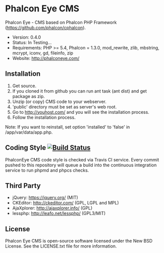 Phalcon Eye CMS
=====================

Phalcon Eye - CMS based on Phalcon PHP Framework (https://github.com/phalcon/cphalcon).

* Version: 0.4.0
* Status: In Testing...
* Requirements: PHP >= 5.4, Phalcon = 1.3.0, mod_rewrite, zlib, mbstring, mcrypt, iconv, gd, fileinfo, zip
* Website: http://phalconeye.com/

Installation
------------
1. Get source.
2. If you cloned it from github you can run ant task (ant dist) and get package as zip.
3. Unzip (or copy) CMS code to your webserver.
4. 'public' directory must be set as server's web root.
5. Go to http://youhost.com/ and you will see the installation process.
6. Follow the installation process.

Note: If you want to reinstall, set option 'installed' to 'false' in /app/var/data/app.php.

Coding Style [![Build Status](https://secure.travis-ci.org/lantian/PhalconEye.png?branch=master)](http://travis-ci.org/lantian/PhalconEye)
------------
PhalconEye CMS code style is checked via Travis CI service. Every commit pushed to this repository will queue a build
into the continuous integration service to run phpmd and phpcs checks.

Third Party
-----------
* jQuery: https://jquery.org/ (MIT)
* CKEditor: http://ckeditor.com/ (GPL, LGPL and MPL)
* AjaXplorer: http://ajaxplorer.info/ (GPL)
* lessphp: http://leafo.net/lessphp/ (GPL3/MIT)

License
-------
Phalcon Eye CMS is open-source software licensed under the New BSD License. See the LICENSE.txt file for more information.

